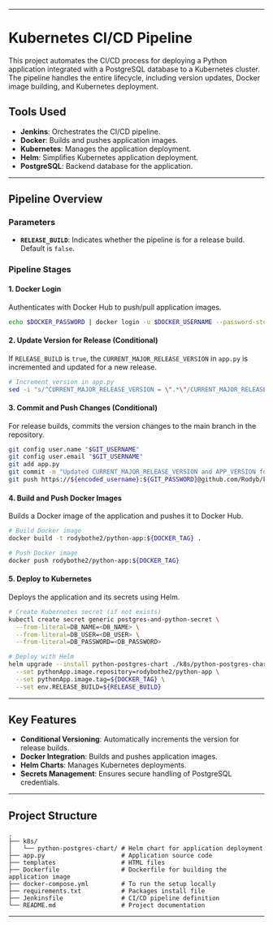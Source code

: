 
---
# Kubernetes CI/CD Pipeline

This project automates the CI/CD process for deploying a Python application integrated with a PostgreSQL database to a Kubernetes cluster. The pipeline handles the entire lifecycle, including version updates, Docker image building, and Kubernetes deployment.

## Tools Used

- **Jenkins**: Orchestrates the CI/CD pipeline.
- **Docker**: Builds and pushes application images.
- **Kubernetes**: Manages the application deployment.
- **Helm**: Simplifies Kubernetes application deployment.
- **PostgreSQL**: Backend database for the application.

---

## Pipeline Overview

### Parameters
- **`RELEASE_BUILD`**: Indicates whether the pipeline is for a release build. Default is `false`.

### Pipeline Stages

#### 1. Docker Login
Authenticates with Docker Hub to push/pull application images.

```bash
echo $DOCKER_PASSWORD | docker login -u $DOCKER_USERNAME --password-stdin
```

#### 2. Update Version for Release (Conditional)
If `RELEASE_BUILD` is `true`, the `CURRENT_MAJOR_RELEASE_VERSION` in `app.py` is incremented and updated for a new release.

```bash
# Increment version in app.py
sed -i "s/^CURRENT_MAJOR_RELEASE_VERSION = \".*\"/CURRENT_MAJOR_RELEASE_VERSION = \"$new_version\"/" app.py
```

#### 3. Commit and Push Changes (Conditional)
For release builds, commits the version changes to the main branch in the repository.

```bash
git config user.name "$GIT_USERNAME"
git config user.email "$GIT_USERNAME"
git add app.py
git commit -m "Updated CURRENT_MAJOR_RELEASE_VERSION and APP_VERSION for release"
git push https://${encoded_username}:${GIT_PASSWORD}@github.com/Rodyb/k8s-test.git HEAD:main
```

#### 4. Build and Push Docker Images
Builds a Docker image of the application and pushes it to Docker Hub.

```bash
# Build Docker image
docker build -t rodybothe2/python-app:${DOCKER_TAG} .

# Push Docker image
docker push rodybothe2/python-app:${DOCKER_TAG}
```

#### 5. Deploy to Kubernetes
Deploys the application and its secrets using Helm.

```bash
# Create Kubernetes secret (if not exists)
kubectl create secret generic postgres-and-python-secret \
  --from-literal=DB_NAME=<DB_NAME> \
  --from-literal=DB_USER=<DB_USER> \
  --from-literal=DB_PASSWORD=<DB_PASSWORD>

# Deploy with Helm
helm upgrade --install python-postgres-chart ./k8s/python-postgres-chart -n ms --create-namespace \
  --set pythonApp.image.repository=rodybothe2/python-app \
  --set pythonApp.image.tag=${DOCKER_TAG} \
  --set env.RELEASE_BUILD=${RELEASE_BUILD}
```

---

## Key Features

- **Conditional Versioning**: Automatically increments the version for release builds.
- **Docker Integration**: Builds and pushes application images.
- **Helm Charts**: Manages Kubernetes deployments.
- **Secrets Management**: Ensures secure handling of PostgreSQL credentials.

---

## Project Structure

```plaintext
.
├── k8s/
│   └── python-postgres-chart/ # Helm chart for application deployment
├── app.py                     # Application source code
├── templates                  # HTML files
├── Dockerfile                 # Dockerfile for building the application image
├── docker-compose.yml         # To run the setup locally
├── requirements.txt           # Packages install file
├── Jenkinsfile                # CI/CD pipeline definition
└── README.md                  # Project documentation
```

---

